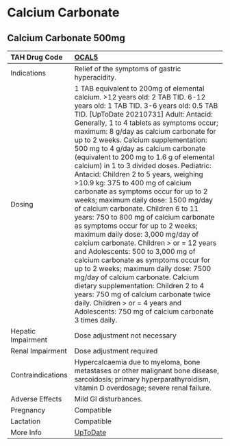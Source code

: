 # Calcium Carbonate

## Calcium Carbonate 500mg

| TAH Drug Code      | [OCAL5](https://www.tahsda.org.tw/drugs/hissearch.php?drug_code=OCAL5)                                                                                                                                                                                                                                                                                                                                                                                                                                                                                                                                                                                                                                                                                                                                                                                                                                                                                                                                                                                                                                                                     |
|:-------------------|:-------------------------------------------------------------------------------------------------------------------------------------------------------------------------------------------------------------------------------------------------------------------------------------------------------------------------------------------------------------------------------------------------------------------------------------------------------------------------------------------------------------------------------------------------------------------------------------------------------------------------------------------------------------------------------------------------------------------------------------------------------------------------------------------------------------------------------------------------------------------------------------------------------------------------------------------------------------------------------------------------------------------------------------------------------------------------------------------------------------------------------------------|
| Indications        | Relief of the symptoms of gastric hyperacidity.                                                                                                                                                                                                                                                                                                                                                                                                                                                                                                                                                                                                                                                                                                                                                                                                                                                                                                                                                                                                                                                                                            |
| Dosing             | 1 TAB equivalent to 200mg of elemental calcium. >12 years old: 2 TAB TID. 6-12 years old: 1 TAB TID. 3-6 years old: 0.5 TAB TID. [UpToDate 20210731] Adult: Antacid: Generally, 1 to 4 tablets as symptoms occur; maximum: 8 g/day as calcium carbonate for up to 2 weeks. Calcium supplementation: 500 mg to 4 g/day as calcium carbonate (equivalent to 200 mg to 1.6 g of elemental calcium) in 1 to 3 divided doses. Pediatric: Antacid: Children 2 to 5 years, weighing >10.9 kg: 375 to 400 mg of calcium carbonate as symptoms occur for up to 2 weeks; maximum daily dose: 1500 mg/day of calcium carbonate. Children 6 to 11 years: 750 to 800 mg of calcium carbonate as symptoms occur for up to 2 weeks; maximum daily dose: 3,000 mg/day of calcium carbonate. Children > or = 12 years and Adolescents: 500 to 3,000 mg of calcium carbonate as symptoms occur for up to 2 weeks; maximum daily dose: 7500 mg/day of calcium carbonate. Calcium dietary supplementation: Children 2 to 4 years: 750 mg of calcium carbonate twice daily. Children > or = 4 years and Adolescents: 750 mg of calcium carbonate 3 times daily. |
| Hepatic Impairment | Dose adjustment not necessary                                                                                                                                                                                                                                                                                                                                                                                                                                                                                                                                                                                                                                                                                                                                                                                                                                                                                                                                                                                                                                                                                                              |
| Renal Impairment   | Dose adjustment required                                                                                                                                                                                                                                                                                                                                                                                                                                                                                                                                                                                                                                                                                                                                                                                                                                                                                                                                                                                                                                                                                                                   |
| Contraindications  | Hypercalcaemia due to myeloma, bone metastases or other malignant bone disease, sarcoidosis; primary hyperparathyroidism, vitamin D overdosage; severe renal failure.                                                                                                                                                                                                                                                                                                                                                                                                                                                                                                                                                                                                                                                                                                                                                                                                                                                                                                                                                                      |
| Adverse Effects    | Mild GI disturbances.                                                                                                                                                                                                                                                                                                                                                                                                                                                                                                                                                                                                                                                                                                                                                                                                                                                                                                                                                                                                                                                                                                                      |
| Pregnancy          | Compatible                                                                                                                                                                                                                                                                                                                                                                                                                                                                                                                                                                                                                                                                                                                                                                                                                                                                                                                                                                                                                                                                                                                                 |
| Lactation          | Compatible                                                                                                                                                                                                                                                                                                                                                                                                                                                                                                                                                                                                                                                                                                                                                                                                                                                                                                                                                                                                                                                                                                                                 |
| More Info          | [UpToDate](https://www.uptodate.com/contents/calcium-carbonate-drug-information)                                                                                                                                                                                                                                                                                                                                                                                                                                                                                                                                                                                                                                                                                                                                                                                                                                                                                                                                                                                                                                                           |

